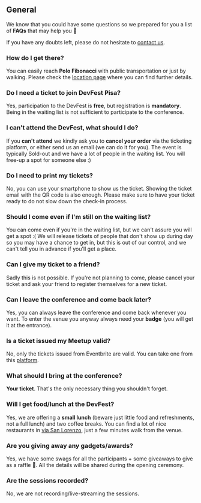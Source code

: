 ## General

We know that you could have some questions so we prepared for you a list of **FAQs** that may help you 💪

If you have any doubts left, please do not hesitate to [contact us](mailto:pisagdg+devfest@gmail.com).

### How do I get there?

You can easily reach **Polo Fibonacci** with public transportation or just by walking. Please check the [location page](/location) where you can find further details.

### Do I need a ticket to join DevFest Pisa?

Yes, participation to the DevFest is **free**, but registration is **mandatory**. Being in the waiting list is not sufficient to participate to the conference.

### I can't attend the DevFest, what should I do?

If you **can't attend** we kindly ask you to **cancel your order** via the ticketing platform, or either send us an email (we can do it for you). The event is typically Sold-out and we have a lot of people in the waiting list. You will free-up a spot for someone else :)

### Do I need to print my tickets?

No, you can use your smartphone to show us the ticket. Showing the ticket email with the QR code is also enough. Please make sure to have your ticket ready to do not slow down the check-in process.

### Should I come even if I'm still on the waiting list?

You can come even if you're in the waiting list, but we can't assure you will get a spot :( We will release tickets of people that don't show up during day so you may have a chance to get in, but this is out of our control, and we can't tell you in advance if you'll get a place.

### Can I give my ticket to a friend?

Sadly this is not possible. If you're not planning to come, please cancel your ticket and ask your friend to register themselves for a new ticket.

### Can I leave the conference and come back later?

Yes, you can always leave the conference and come back whenever you want. To enter the venue you anyway always need your **badge** (you will get it at the entrance).

### Is a ticket issued my Meetup valid?

No, only the tickets issued from Eventbrite are valid. You can take one from this [platform](https://devfestpisa2024.eventbrite.com).

### What should I bring at the conference?

**Your ticket**. That's the only necessary thing you shouldn't forget.

### Will I get food/lunch at the DevFest?

Yes, we are offering a **small lunch** (beware just little food and refreshments, not a full lunch) and two coffee breaks. You can find a lot of nice restaurants in [via San Lorenzo](https://goo.gl/maps/Ck5a5kBA1EF2), just a few minutes walk from the venue.

### Are you giving away any gadgets/awards?

Yes, we have some swags for all the participants + some giveaways to give as a raffle 🎁. All the details will be shared during the opening ceremony.

### Are the sessions recorded?

No, we are not recording/live-streaming the sessions.

